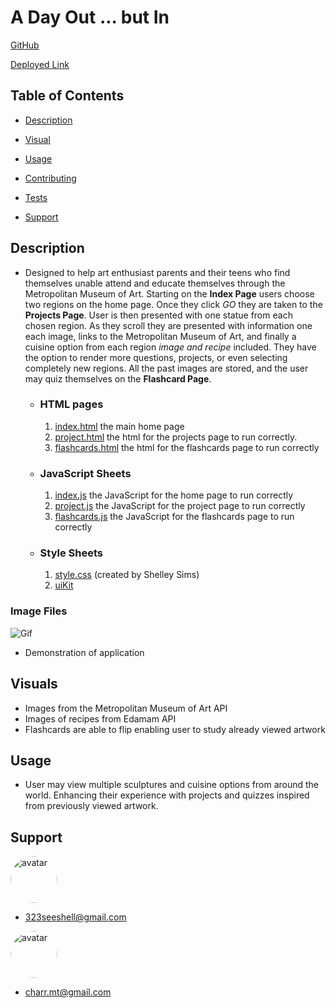 #  **A Day Out ... but In** #

[GitHub](https://https://github.com/SeeShell/a-day-out)

[Deployed Link](https://seeshell.github.io/a-day-out/)


## Table of Contents

- [Description](#description) 

- [Visual](#visual) 

- [Usage](#usage) 

- [Contributing](#contributing) 

- [Tests](#tests) 

- [Support](#support) 


## **Description**

-  Designed to help art enthusiast parents and their teens who find themselves unable attend and educate themselves through the Metropolitan Museum of Art. Starting on the **Index Page** users choose two regions on the home page. Once they click *GO* they are taken to the **Projects Page**. User is then presented with one statue from each chosen region. As they scroll they are presented with information one each image, links to the Metropolitan Museum of Art, and finally a cuisine option from each region *image and recipe* included. They have the option to render more questions, projects, or even selecting completely new regions. All the past images are stored, and the user may quiz themselves on the **Flashcard Page**.



    - ### **HTML pages**

         1. [index.html](index.html)    the main home page
         2. [project.html](project.html)    the html for the projects page to run correctly.
         3. [flashcards.html](flashcards.html)  the html for the flashcards page to run correctly
    

    - ### **JavaScript Sheets** 

         1. [index.js](assets/js/index.js)  the JavaScript for the home page to run correctly
         2. [project.js](assets/js/project.js)  the JavaScript for the project page to run correctly
         3. [flashcards.js](assets/js/flashcards.js)    the JavaScript for the flashcards page to run correctly


    - ### **Style Sheets**

         1. [style.css](assets/css/style.css) (created by Shelley Sims)
         2. [uiKit](https://getuikit.com/docs/introduction)


### **Image Files** 


![Gif](ADayOut.gif)

- Demonstration of application


## **Visuals**

- Images from the Metropolitan Museum of Art API
- Images of recipes from Edamam API
- Flashcards are able to flip enabling user to study already viewed artwork


## **Usage**

- User may view multiple sculptures and cuisine options from around the world. Enhancing their experience with projects and quizzes inspired from previously viewed artwork.

## **Support**
[<img src="https://avatars2.githubusercontent.com/u/60075663?v=4" alt="avatar" style="border-radius: 75px" width="75"/>](https://https://github.com/SeeShell)
- 323seeshell@gmail.com

[<img src="https://avatars3.githubusercontent.com/u/60668617?v=4" alt="avatar" style="border-radius: 75px" width="75"/>](https://github.com/charrmountain)
- charr.mt@gmail.com 
 
